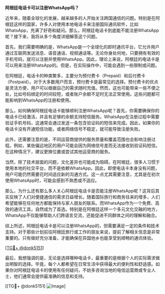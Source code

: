 **阿根廷电话卡可以注册WhatsApp吗？**

近年来，随着全球化的发展，越来越多的人开始关注跨国通信的问题。特别是在阿根廷这样的国家，许多人对使用本地电话卡来注册国际通讯软件，比如WhatsApp，充满了好奇和疑问。那么，阿根廷电话卡到底能不能注册WhatsApp呢？接下来，我将从多个角度详细解答这个问题。

首先，我们需要明确的是，WhatsApp是一个全球化的即时通讯平台，它允许用户通过互联网发送消息、语音通话、视频通话等。无论你身处何地，只要拥有有效的手机号码，就可以注册并使用WhatsApp。因此，理论上来说，阿根廷的电话卡是可以用来注册WhatsApp的。但是，在实际操作中，可能会遇到一些限制或问题。

在阿根廷，电话卡的种类繁多，主要分为预付费卡（Prepaid）和后付费卡（Postpaid）。对于大多数用户而言，预付费卡是最常见的选择。预付费卡的优点是灵活方便，用户可以根据自己的需求随时充值。然而，这也可能带来一些不便之处，比如号码绑定的时间较短，或者账户余额不足时无法正常使用。这些问题都可能影响到WhatsApp的注册和使用。

那么，如何确保阿根廷电话卡能够顺利注册WhatsApp呢？首先，你需要确保你的电话卡已经激活，并且有足够的余额支持短信服务。WhatsApp在注册过程中需要验证手机号码，这通常会通过发送一条包含验证码的短信来完成。因此，如果你的电话卡没有开通短信功能，或者网络信号不稳定，就可能导致注册失败。

此外，还需要注意的是，不同运营商提供的服务质量和覆盖范围也会影响注册过程。例如，某些偏远地区的用户可能会因为网络信号差而无法接收到验证码短信。在这种情况下，建议更换位置或尝试其他运营商的服务。

当然，除了技术层面的问题，文化差异也可能成为阻碍。在阿根廷，很多人习惯于使用本地的社交平台，而不是依赖WhatsApp。因此，即使电话卡本身没有问题，用户可能仍然需要花时间适应新的沟通方式。这一点尤其需要注意，尤其是在初次使用WhatsApp时，可能会感到不熟悉或不适应。

那么，为什么还有那么多人关心阿根廷电话卡是否能注册WhatsApp呢？这背后其实反映了人们对便捷通信的需求日益增长。随着国际旅行和商务往来的增多，人们希望能够在任何地方都能保持与家人朋友的联系。而WhatsApp作为一个免费、高效的通讯工具，自然成为了首选。特别是在阿根廷这样一个多元文化交融的地方，WhatsApp不仅能够帮助人们跨语言交流，还能促进不同群体之间的理解和融合。

综上所述，阿根廷电话卡是可以注册WhatsApp的，但需要满足一定的条件和技术支持。对于那些计划前往阿根廷旅行或工作的朋友来说，提前了解相关信息是非常重要的。只有做好充分准备，才能确保在异国他乡也能享受到顺畅的通讯体验。

[[TG💪+ @donk5151](https://t.me/s/donk5151)]

最后，我想强调的是，无论是选择哪种电话卡，最重要的是根据个人的实际需求做出明智的选择。毕竟，每个人都希望在日常生活中获得最大的便利性和舒适感。如果你对阿根廷电话卡的使用有任何疑问，不妨多咨询当地的电信运营商或专业人士，他们通常会提供最准确的信息和支持。

[[TG💪+ @donk5151] ![Image](https://i.postimg.cc/rwNCRYN7/Snipaste-2025-04-30-17-27-05.png)]